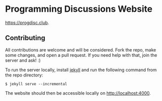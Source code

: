 # Programming Discussions Website

<https://progdisc.club>.

## Contributing

All contributions are welcome and will be considered. Fork the repo, make some
changes, and open a pull request. If you need help with that, join the server
and ask! :)

To run the server locally, install [jekyll][1] and run the following command
from the repo directory:

	$ jekyll serve --incremental

The website should then be accessible locally on <http://localhost:4000>.

[1]: https://jekyllrb.com/
